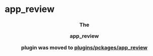 # app_review

<h3 align="center">The <p>app_review<p> plugin was moved to <a href='https://github.com/AppleEducate/plugins'>plugins/pckages/app_review</a></h3>
